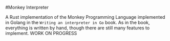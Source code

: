 #Monkey Interpreter

A Rust implementation of the Monkey Programming Language implemented in Golang in the `Writing an interpreter in Go` book.
As in the book, everything is written by hand, though there are still many features to implement.
WORK ON PROGRESS
